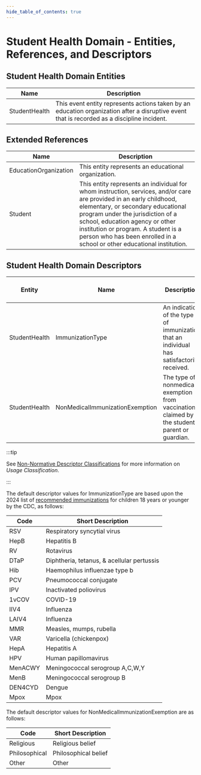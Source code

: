```yaml
---
hide_table_of_contents: true
---
```


# Student Health Domain - Entities, References, and Descriptors

## Student Health Domain Entities

| **Name**      | **Description**                                                                                                                             |
| ------------- | ------------------------------------------------------------------------------------------------------------------------------------------- |
| StudentHealth | This event entity represents actions taken by an education organization after a disruptive event that is recorded as a discipline incident. |

## Extended References

| Name                  | Description                                                                                                                                                                                                                                                                                                                                       |
| --------------------- | ------------------------------------------------------------------------------------------------------------------------------------------------------------------------------------------------------------------------------------------------------------------------------------------------------------------------------------------------- |
| EducationOrganization | This entity represents an educational organization.                                                                                                                                                                                                                                                                                               |
| Student               | This entity represents an individual for whom instruction, services, and/or care are provided in an early childhood, elementary, or secondary educational program under the jurisdiction of a school, education agency or other institution or program. A student is a person who has been enrolled in a school or other educational institution. |

## Student Health Domain Descriptors

| Entity        | Name                            | Description                                                                                    | Usage Classification | EDFacts Mapping | Commonly Used | Commonly State-Defined |
| ------------- | ------------------------------- | ---------------------------------------------------------------------------------------------- | -------------------- | --------------- | ------------- | ---------------------- |
| StudentHealth | ImmunizationType                | An indication of the type of immunization that an individual has satisfactorily received.      | Standard             |                 | Yes           | Yes                    |
| StudentHealth | NonMedicalImmunizationExemption | The type of nonmedical exemption from vaccination claimed by the student's parent or guardian. | Local                |                 | Yes           |                        |

:::tip

See [Non-Normative Descriptor Classifications](/reference/data-exchange/technical-articles/non-normative-descriptor-classifications) for more information on _Usage Classification_.

:::

The default descriptor values for ImmunizationType are based upon the 2024 list of [recommended immunizations](https://www.cdc.gov/vaccines/schedules/hcp/imz/child-adolescent.html) for children 18 years or younger by the CDC, as follows:

| Code    | Short Description                          |
| ------- | ------------------------------------------ |
| RSV     | Respiratory syncytial virus                |
| HepB    | Hepatitis B                                |
| RV      | Rotavirus                                  |
| DTaP    | Diphtheria, tetanus, & acellular pertussis |
| Hib     | Haemophilus influenzae type b              |
| PCV     | Pneumococcal conjugate                     |
| IPV     | Inactivated poliovirus                     |
| 1vCOV   | COVID-19                                   |
| IIV4    | Influenza                                  |
| LAIV4   | Influenza                                  |
| MMR     | Measles, mumps, rubella                    |
| VAR     | Varicella (chickenpox)                     |
| HepA    | Hepatitis A                                |
| HPV     | Human papillomavirus                       |
| MenACWY | Meningococcal serogroup A,C,W,Y            |
| MenB    | Meningococcal serogroup B                  |
| DEN4CYD | Dengue                                     |
| Mpox    | Mpox                                       |

The default descriptor values for NonMedicalImmunizationExemption are as follows:

| Code          | Short Description    |
| ------------- | -------------------- |
| Religious     | Religious belief     |
| Philosophical | Philosophical belief |
| Other         | Other                |
